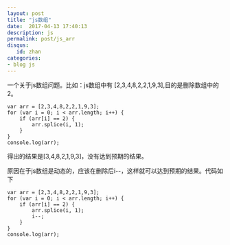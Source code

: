 ```yaml
---
layout: post
title: "js数组"
date:  2017-04-13 17:40:13
description: js
permalink: post/js_arr
disqus:
   id: zhan
categories:
- blog js 
---
```




一个关于js数组问题。比如：js数组中有 [2,3,4,8,2,2,1,9,3],目的是删除数组中的2。
<pre><code>var arr = [2,3,4,8,2,2,1,9,3];
for (var i = 0; i < arr.length; i++) {
	if (arr[i] == 2) {
		arr.splice(i, 1);
	}
}
console.log(arr);
</code></pre>
得出的结果是[3,4,8,2,1,9,3]，没有达到预期的结果。

原因在于js数组是动态的，应该在删除后i--，这样就可以达到预期的结果。代码如下
<pre><code>var arr = [2,3,4,8,2,2,1,9,3];
for (var i = 0; i < arr.length; i++) {
	if (arr[i] == 2) {
		arr.splice(i, 1);
		i--;
	}
}
console.log(arr);
</code></pre>

